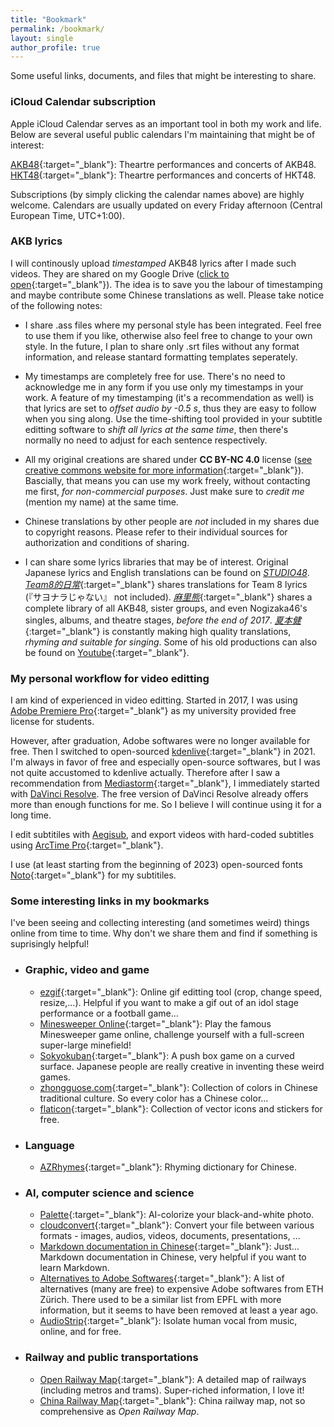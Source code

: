 ```yaml
---
title: "Bookmark"
permalink: /bookmark/
layout: single
author_profile: true
---
```


Some useful links, documents, and files that might be interesting to share.  

### iCloud Calendar subscription

Apple iCloud Calendar serves as an important tool in both my work and life. Below are several useful public calendars I'm maintaining that might be of interest:  

[AKB48](webcal://p103-caldav.icloud.com/published/2/MjA1MjQ3NjAwNDAyMDUyNJHuBm4JvFsW9O5xhZKJaN-GNTNhgzMJxGeVWJ9p-4g1sgAOE2zlE5BUeUfoewECPQjZNGy4ViS-zfdT3BkUyao){:target="_blank"}: Theartre performances and concerts of AKB48.  
[HKT48](webcal://p103-caldav.icloud.com/published/2/MjA1MjQ3NjAwNDAyMDUyNJHuBm4JvFsW9O5xhZKJaN-GGyoCNUTEWTsrAXR1jBUNtvVC4FxIv_9ioZsAlKUVeZ3R72HgRaM9Jv9ZVooX0jc){:target="_blank"}: Theartre performances and concerts of HKT48.  

Subscriptions (by simply clicking the calendar names above) are highly welcome. Calendars are usually updated on every Friday afternoon (Central European Time, UTC+1:00).  


### AKB lyrics

I will continously upload *timestamped* AKB48 lyrics after I made such videos. They are shared on my Google Drive ([click to open](https://drive.google.com/drive/folders/184L-G8E8vNPVBktQ3GgfZHFwhYWGTv-j?usp=sharing){:target="_blank"}). The idea is to save you the labour of timestamping and maybe contribute some Chinese translations as well. Please take notice of the following notes:  

* I share .ass files where my personal style has been integrated. Feel free to use them if you like, otherwise also feel free to change to your own style. In the future, I plan to share only .srt files without any format information, and release stantard formatting templates seperately. 

* My timestamps are completely free for use. There's no need to acknowledge me in any form if you use only my timestamps in your work. A feature of my timestamping (it's a recommendation as well) is that lyrics are set to *offset audio by -0.5 s*, thus they are easy to follow when you sing along. Use the time-shifting tool provided in your subtitle editting software to *shift all lyrics at the same time*, then there's normally no need to adjust for each sentence respectively.  

* All my original creations are shared under **CC BY-NC 4.0** license ([see creative commons website for more information](https://creativecommons.org/licenses/by-nc/4.0/){:target="_blank"}). Bascially, that means you can use my work freely, without contacting me first, *for non-commercial purposes*. Just make sure to *credit me* (mention my name) at the same time.  

* Chinese translations by other people are *not* included in my shares due to copyright reasons. Please refer to their individual sources for authorization and conditions of sharing.  

* I can share some lyrics libraries that may be of interest. Original Japanese lyrics and English translations can be found on [*STUDIO48*](http://stage48.net/studio48/lyricsindex.html). [*Team8的日常*](https://www.bilibili.com/read/cv6000223){:target="_blank"} shares translations for Team 8 lyrics (『サヨナラじゃない』 not included). [*麻里熊*](https://www.douban.com/doulist/1783038/){:target="_blank"} shares a complete library of all AKB48, sister groups, and even Nogizaka46's singles, albums, and theatre stages, *before the end of 2017*. [*夏本健*](https://weibo.com/u/5019394712){:target="_blank"} is constantly making high quality translations, *rhyming and suitable for singing*. Some of his old productions can also be found on [Youtube](https://www.youtube.com/@AKBchinese/videos){:target="_blank"}.   


### My personal workflow for video editting

I am kind of experienced in video editting. Started in 2017, I was using [Adobe Premiere Pro](https://www.adobe.com/products/premiere.html){:target="_blank"} as my university provided free license for students.  

However, after graduation, Adobe softwares were no longer available for free. Then I switched to open-sourced [kdenlive](https://kdenlive.org/en/){:target="_blank"} in 2021. I'm always in favor of free and especially open-source softwares, but I was not quite accustomed to kdenlive actually. Therefore after I saw a recommendation from [Mediastorm](https://space.bilibili.com/946974){:target="_blank"}, I immediately started with [DaVinci Resolve](https://www.blackmagicdesign.com/products/davinciresolve). The free version of DaVinci Resolve already offers more than enough functions for me. So I believe I will continue using it for a long time.  

I edit subtitiles with [Aegisub](https://aegisite.vercel.app/), and export videos with hard-coded subtitles using [ArcTime Pro](https://arctime.org/){:target="_blank"}.  

I use (at least starting from the beginning of 2023) open-sourced fonts [Noto](https://fonts.google.com/noto){:target="_blank"} for my subtitiles.  


### Some interesting links in my bookmarks

I've been seeing and collecting interesting (and sometimes weird) things online from time to time. Why don't we share them and find if something is suprisingly helpful!  

* ### Graphic, video and game

  * [ezgif](https://ezgif.com/){:target="_blank"}: Online gif editting tool (crop, change speed, resize,...). Helpful if you want to make a gif out of an idol stage performance or a football game...  
  * [Minesweeper Online](http://www.minesweeper.cn/){:target="_blank"}: Play the famous Minesweeper game online, challenge yourself with a full-screen super-large minefield!  
  * [Sokyokuban](https://sokyokuban.com/#0){:target="_blank"}: A push box game on a curved surface. Japanese people are really creative in inventing these weird games. 
  * [zhongguose.com](http://zhongguose.com/){:target="_blank"}: Collection of colors in Chinese traditional culture. So every color has a Chinese color...
  * [flaticon](https://www.flaticon.com/){:target="_blank"}: Collection of vector icons and stickers for free. 


* ### Language

  * [AZRhymes](https://zh.azrhymes.com/?strict=1){:target="_blank"}: Rhyming dictionary for Chinese. 


* ### AI, computer science and science

  * [Palette](https://palette.fm/){:target="_blank"}: AI-colorize your black-and-white photo.  
  * [cloudconvert](https://cloudconvert.com/){:target="_blank"}: Convert your file between various formats - images, audios, videos, documents, presentations, ...  
  * [Markdown documentation in Chinese](https://markdown-zh.readthedocs.io/en/latest/){:target="_blank"}: Just... Markdown documentation in Chinese, very helpful if you want to learn Markdown.  
  * [Alternatives to Adobe Softwares](https://www.softwareinfo.ethz.ch/alternatives-to-adobe-software/){:target="_blank"}: A list of alternatives (many are free) to expensive Adobe softwares from ETH Zürich. There used to be a similar list from EPFL with more information, but it seems to have been removed at least a year ago. 
  * [AudioStrip](https://audiostrip.co.uk/#isolate){:target="_blank"}: Isolate human vocal from music, online, and for free. 


* ### Railway and public transportations

  * [Open Railway Map](https://openrailwaymap.org/){:target="_blank"}: A detailed map of railways (including metros and trams). Super-riched information, I love it!  
  * [China Railway Map](http://cnrail.geogv.org/zhcn/){:target="_blank"}: China railway map, not so comprehensive as *Open Railway Map*.  